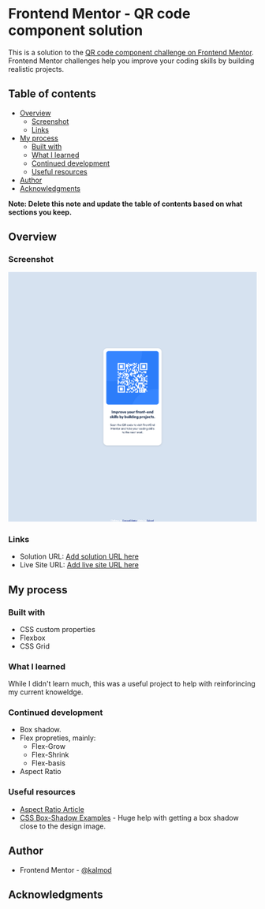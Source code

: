 # Frontend Mentor - QR code component solution

This is a solution to the [QR code component challenge on Frontend Mentor](https://www.frontendmentor.io/challenges/qr-code-component-iux_sIO_H). Frontend Mentor challenges help you improve your coding skills by building realistic projects. 

## Table of contents

- [Overview](#overview)
  - [Screenshot](#screenshot)
  - [Links](#links)
- [My process](#my-process)
  - [Built with](#built-with)
  - [What I learned](#what-i-learned)
  - [Continued development](#continued-development)
  - [Useful resources](#useful-resources)
- [Author](#author)
- [Acknowledgments](#acknowledgments)

**Note: Delete this note and update the table of contents based on what sections you keep.**

## Overview

### Screenshot

![](./images/screenshot.png)


### Links

- Solution URL: [Add solution URL here](https://your-solution-url.com)
- Live Site URL: [Add live site URL here](https://your-live-site-url.com)

## My process

### Built with

- CSS custom properties
- Flexbox
- CSS Grid


### What I learned

While I didn't learn much, this was a useful project to help with reinforincing my current knoweldge. 

### Continued development

- Box shadow.
- Flex propreties, mainly:
  - Flex-Grow
  - Flex-Shrink
  - Flex-basis
- Aspect Ratio

### Useful resources

- [Aspect Ratio Article](https://css-tricks.com/almanac/properties/a/aspect-ratio/)
- [CSS Box-Shadow Examples](https://getcssscan.com/css-box-shadow-examples) - Huge help with getting a box shadow close to the design image.


## Author

- Frontend Mentor - [@kalmod](https://www.frontendmentor.io/profile/kalmod)


## Acknowledgments
